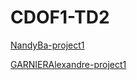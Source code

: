 # CDOF1-TD2

[NandyBa-project1](https://github.com/Decentralized-System/CDOF1-TD2)

[GARNIERAlexandre-project1](https://github.com/AlexandreGarnierESILV/-game_of_life---AlexandreGARNIER---CDOF3_TD1-)

